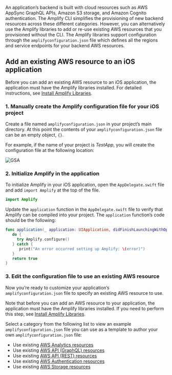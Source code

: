 An application’s backend is built with cloud resources such as AWS AppSync GraphQL APIs, Amazon S3 storage, and Amazon Cognito authentication. The Amplify CLI simplifies the provisioning of new backend resources across these different categories. However, you can alternatively use the Amplify libraries to add or re-use existing AWS resources that you provisioned without the CLI. The Amplify libraries support configuration through the `amplifyconfiguration.json` file which defines all the regions and service endpoints for your backend AWS resources.  

## Add an existing AWS resource to an iOS application 

Before you can add an existing AWS resource to an iOS application, the application must have the Amplify libraries installed. For detailed instructions, see [Install Amplify Libraries](~/lib/project-setup/fragments/ios/create-application/20_cocoaPods.md). 

### 1. Manually create the Amplify configuration file for your iOS project

Create a file named `amplifyconfiguration.json` in your project’s main directory. At this point the contents of your `amplifyconfiguration.json` file can be an empty object, `{}`.

For example, if the name of your project is *TestApp*, you will create the configuration file at the following location:

![GSA](~/images/project-setup/1_useExistingResources.png)

### 2. Initialize Amplify in the application

To initialize Amplify in your iOS application, open the `AppDelegate.swift` file and add `import Amplify` at the top of the file.
```swift
import Amplify
```

Update the `application` function in the `AppDelegate.swift` file to verify that Amplify can be compiled into your project. The `application` function’s code should be the following:

```swift
func application(_ application: UIApplication, didFinishLaunchingWithOptions launchOptions: [UIApplication.LaunchOptionsKey: Any]?) -> Bool {
   do {
     try Amplify.configure()
   } catch {
      print("An error occurred setting up Amplify: \(error)")
   }
   return true
}
```
### 3. Edit the configuration file to use an existing AWS resource

Now you’re ready to customize your application’s `amplifyconfiguration.json` file to specify an existing AWS resource to use. 

Note that before you can add an AWS resource to your application, the application must have the Amplify libraries installed. If you need to perform this step, see [Install Amplify Libraries](~/lib/project-setup/fragments/ios/create-application/20_cocoaPods.md). 

Select a category from the following list to view an example `amplifyconfiguration.json` file you can use as a template to author your own `amplifyconfiguration.json` file:

* Use existing [AWS Analytics resources](~/lib/analytics/existing-resources.md)
* Use existing [AWS API (GraphQL) resources](~/lib/graphqlapi/existing-resources.md)
* Use existing [AWS API (REST) resources](~/lib/restapi/existing-resources.md)
* Use existing [AWS Authentication resources](~/lib/auth/existing-resources.md)
* Use existing [AWS Storage resources](~/lib/storage/existing-resources.md)



